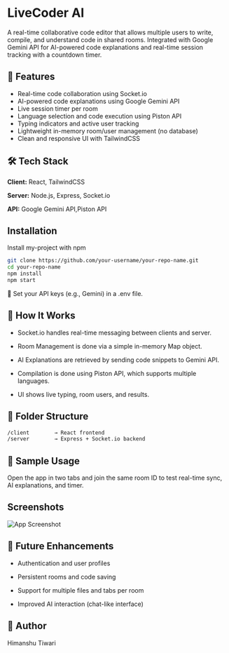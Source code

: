 
# LiveCoder AI



A real-time collaborative code editor that allows multiple users to write, compile, and understand code in shared rooms. Integrated with Google Gemini API for AI-powered code explanations and real-time session tracking with a countdown timer.




## 🚀 Features

- Real-time code collaboration using Socket.io
- AI-powered code explanations using Google Gemini API
- Live session timer per room
- Language selection and code execution using Piston API
- Typing indicators and active user tracking
- Lightweight in-memory room/user management (no database)
- Clean and responsive UI with TailwindCSS


## 🛠️ Tech Stack

**Client:** React, TailwindCSS

**Server:**  Node.js, Express, Socket.io

**API:**     Google Gemini API,Piston API


## Installation

Install my-project with npm

```bash
git clone https://github.com/your-username/your-repo-name.git
cd your-repo-name
npm install
npm start
```
🔐 Set your API keys (e.g., Gemini) in a .env file.
    
## 🧠 How It Works
- Socket.io handles real-time messaging between clients and server.

- Room Management is done via a simple in-memory Map object.

- AI Explanations are retrieved by sending code snippets to Gemini API.

- Compilation is done using Piston API, which supports multiple languages.

- UI shows live typing, room users, and results.
## 📁 Folder Structure

```bash
/client        → React frontend
/server        → Express + Socket.io backend
```
## 🧪 Sample Usage
Open the app in two tabs and join the same room ID to test real-time sync, AI explanations, and timer.
## Screenshots

![App Screenshot](./assets/real_tim.png)


## 🔮 Future Enhancements
- Authentication and user profiles

- Persistent rooms and code saving

- Support for multiple files and tabs per room

- Improved AI interaction (chat-like interface)


## 🙌 Author
   Himanshu Tiwari

